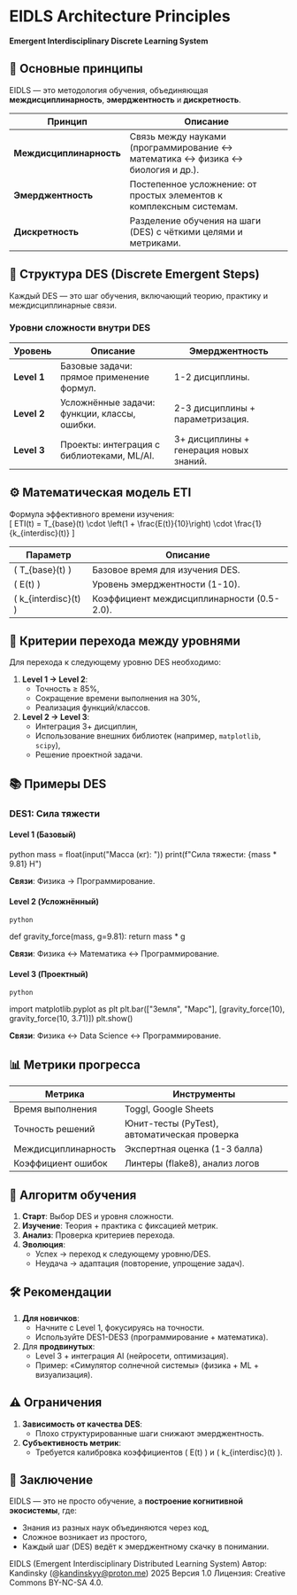# EIDLS Architecture Principles

**Emergent Interdisciplinary Discrete Learning System**  

## 🧠 Основные принципы  
EIDLS — это методология обучения, объединяющая **междисциплинарность**, **эмерджентность** и **дискретность**.  

| **Принцип**             | **Описание**                                                                  |
|-------------------------|-------------------------------------------------------------------------------|
| **Междисциплинарность** | Связь между науками (программирование ↔ математика ↔ физика ↔ биология и др.).|
| **Эмерджентность**      | Постепенное усложнение: от простых элементов к комплексным системам.          |
| **Дискретность**        | Разделение обучения на шаги (DES) с чёткими целями и метриками.               |



## 🧩 Структура DES (Discrete Emergent Steps)  
Каждый DES — это шаг обучения, включающий теорию, практику и междисциплинарные связи.  

### Уровни сложности внутри DES  
| **Уровень** | **Описание**                                  | **Эмерджентность**                          |
|-------------|-----------------------------------------------|---------------------------------------------|
| **Level 1** | Базовые задачи: прямое применение формул.     | 1-2 дисциплины.                             |
| **Level 2** | Усложнённые задачи: функции, классы, ошибки.  | 2-3 дисциплины + параметризация.            |
| **Level 3** | Проекты: интеграция с библиотеками, ML/AI.    | 3+ дисциплины + генерация новых знаний.     |



## ⚙️ Математическая модель ETI  
Формула эффективного времени изучения:  
\[
ETI(t) = T_{base}(t) \cdot \left(1 + \frac{E(t)}{10}\right) \cdot \frac{1}{k_{interdisc}(t)}
\]  

| **Параметр**         | **Описание**                               |
|----------------------|--------------------------------------------|
| \( T_{base}(t) \)    | Базовое время для изучения DES.            |
| \( E(t) \)           | Уровень эмерджентности (1-10).             |
| \( k_{interdisc}(t) \) | Коэффициент междисциплинарности (0.5-2.0).|



## 🚀 Критерии перехода между уровнями  
Для перехода к следующему уровню DES необходимо:  
1. **Level 1 → Level 2**:  
   - Точность ≥ 85%,  
   - Сокращение времени выполнения на 30%,  
   - Реализация функций/классов.  
2. **Level 2 → Level 3**:  
   - Интеграция 3+ дисциплин,  
   - Использование внешних библиотек (например, `matplotlib`, `scipy`),  
   - Решение проектной задачи.  



## 📚 Примеры DES  

### DES1: Сила тяжести  
#### **Level 1 (Базовый)**  
python
mass = float(input("Масса (кг): "))
print(f"Сила тяжести: {mass * 9.81} Н")

**Связи**: Физика → Программирование.  

#### **Level 2 (Усложнённый)**  
    python
def gravity_force(mass, g=9.81):
    return mass * g
 
**Связи**: Физика ↔ Математика ↔ Программирование.  

#### **Level 3 (Проектный)**  
    python
import matplotlib.pyplot as plt
plt.bar(["Земля", "Марс"], [gravity_force(10), gravity_force(10, 3.71)])
plt.show()
  
**Связи**: Физика ↔ Data Science ↔ Программирование.  

## 📊 Метрики прогресса  
| **Метрика**           | **Инструменты**                             |
|-----------------------|---------------------------------------------|
| Время выполнения      | Toggl, Google Sheets                        |
| Точность решений      | Юнит-тесты (PyTest), автоматическая проверка|
| Междисциплинарность   | Экспертная оценка (1-3 балла)               |
| Коэффициент ошибок    | Линтеры (flake8), анализ логов              |



## 🔄 Алгоритм обучения  
1. **Старт**: Выбор DES и уровня сложности.  
2. **Изучение**: Теория + практика с фиксацией метрик.  
3. **Анализ**: Проверка критериев перехода.  
4. **Эволюция**:  
   - Успех → переход к следующему уровню/DES.  
   - Неудача → адаптация (повторение, упрощение задач).  



## 🛠️ Рекомендации  
1. **Для новичков**:  
   - Начните с Level 1, фокусируясь на точности.  
   - Используйте DES1-DES3 (программирование + математика).  
2. Для **продвинутых**:  
   - Level 3 + интеграция AI (нейросети, оптимизация).  
   - Пример: «Симулятор солнечной системы» (физика + ML + визуализация).  



## ⚠️ Ограничения  
1. **Зависимость от качества DES**:  
   - Плохо структурированные шаги снижают эмерджентность.  
2. **Субъективность метрик**:  
   - Требуется калибровка коэффициентов \( E(t) \) и \( k_{interdisc}(t) \).  

## 🌟 Заключение  
EIDLS — это не просто обучение, а **построение когнитивной экосистемы**, где:  
- Знания из разных наук объединяются через код,  
- Сложное возникает из простого,  
- Каждый шаг (DES) ведёт к эмерджентному скачку в понимании.  

EIDLS (Emergent Interdisciplinary Distributed Learning System)
Автор: Kandinsky (@kandinskyy@proton.me) 2025
Версия 1.0
Лицензия: Creative Commons BY-NC-SA 4.0.